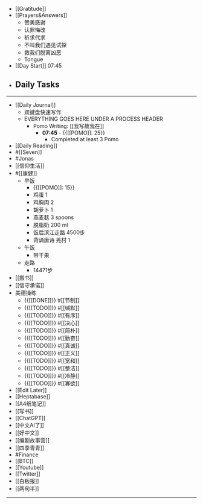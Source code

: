 - [[Gratitude]]
- [[Prayers&Answers]]
    - 赞美感谢
    - 认罪悔改
    - 祈求代求
    - 不叫我们遇见试探
    - 救我们脱离凶恶
    - Tongue
- [[Day Start]] 07:45
- Daily Tasks
    - 
- ---
- [[Daily Journal]] 
    - 双键盘快速写作
    - EVERYTHING GOES HERE UNDER A PROCESS HEADER
        - Pomo Writing: [[我写故我在]]
            - **07:45** - {{[[POMO]]: 25}}
                -  Completed at least 3 Pomo
- [[Daily Reading]]
- #[[Seven]]
- #Jonas 
- [[信仰生活]]
- #[[康健]]
    - 早饭
        - {{[[POMO]]: 15}}
        - 鸡蛋 1
        - 鸡胸肉 2
        - 胡萝卜 1
        - 燕麦麸 3 spoons
        - 脱脂奶 200 ml
        - 饭后滨江走路 4500步
        - 背诵唐诗 羌村 1
    - 午饭
        - 带干果
    - 走路
        - 14471步
- [[搬书]]
- [[信守承诺]]
- 美德操练
    - {{[[DONE]]}} #[[节制]] 
    - {{[[TODO]]}} #[[缄默]] 
    - {{[[TODO]]}} #[[有序]] 
    - {{[[TODO]]}} #[[决心]] 
    - {{[[TODO]]}} #[[简朴]] 
    - {{[[TODO]]}} #[[勤奋]] 
    - {{[[TODO]]}} #[[真诚]] 
    - {{[[TODO]]}} #[[正义]] 
    - {{[[TODO]]}} #[[宽和]] 
    - {{[[TODO]]}} #[[整洁]] 
    - {{[[TODO]]}} #[[冷静]] 
    - {{[[TODO]]}} #[[寡欲]] 
- [[Edit Later]]
- [[Heptabase]]
- [[A4纸笔记]]
- [[写书]]
- [[ChatGPT]]
- [[中文AI了]]
- [[好中文]]
- [[编剧故事营]]
- [[四季青青]]
- #Finance
- [[BTC]]
- [[Youtube]]
- [[Twitter]]
- [[白板报]]
- [[两句半]]
- ---
